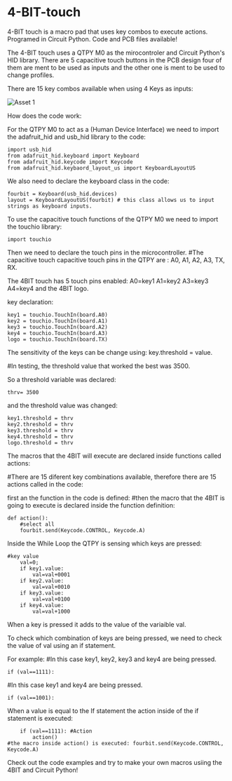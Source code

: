 # 4-BIT-touch
4-BIT touch is a macro pad that uses key combos to execute actions. Programed in Circuit Python. Code and PCB files available!

The 4-BIT touch uses a QTPY M0 as the mirocontroler and Circuit Python's HID library. 
There are 5 capacitive touch buttons in the PCB design four of them are ment to be used as inputs and the other one is ment to be used to change profiles. 

There are 15 key combos available when using 4 Keys as inputs: 

![Asset 1](https://user-images.githubusercontent.com/98760075/163679366-d2e5aa13-e731-4e50-bcb1-6c5d15cfeffe.png)

How does the code work: 
 
For the QTPY M0 to act as a (Human Device Interface) we need to import the adafruit_hid and usb_hid library to the code:

	import usb_hid
	from adafruit_hid.keyboard import Keyboard
	from adafruit_hid.keycode import Keycode
	from adafruit_hid.keybaord_layout_us import KeyboardLayoutUS

We also need to declare the keyboard class in the code:  

	fourbit = Keyboard(usb_hid.devices)
	layout = KeyboardLayoutUS(fourbit) # this class allows us to input strings as keyboard inputs.

To use the capacitive touch functions of the QTPY M0 we need to import the touchio library:
		
	import touchio
		
Then we need to declare the touch pins in the microcontroller.
#The capacitive touch capacitive touch pins in the QTPY are : A0, A1, A2, A3, TX, RX. 
	
The 4BIT touch has 5 touch pins enabled: A0=key1  A1=key2  A3=key3  A4=key4 and the 4BIT logo.
	
key declaration: 
	
	key1 = touchio.TouchIn(board.A0)
	key2 = touchio.TouchIn(board.A1)
	key3 = touchio.TouchIn(board.A2)
	key4 = touchio.TouchIn(board.A3)
	logo = touchio.TouchIn(board.TX)
	
The sensitivity of the keys can be change using: key.threshold = value. 
	
#In testing, the threshold value that worked the best was 3500. 
	
So a threshold variable was declared: 

	thrv= 3500 

and the threshold value was changed: 

	key1.threshold = thrv
	key2.threshold = thrv
	key3.threshold = thrv
	key4.threshold = thrv
	logo.threshold = thrv
	
The macros that the 4BIT will execute are declared inside functions called actions: 

#There are 15 diferent key combinations available, therefore there are 15 actions called in the code:

first an the function in the code is defined:
#then the macro that the 4BIT is going to execute is declared inside the function definition: 

	def action():
		#select all
 		fourbit.send(Keycode.CONTROL, Keycode.A)

Inside the While Loop the QTPY is sensing which keys are pressed:

	#key value
    	val=0;
    	if key1.value:
        	val=val+0001
    	if key2.value:
        	val=val+0010
    	if key3.value:
        	val=val+0100
    	if key4.value:
        	val=val+1000

When a key is pressed it adds to the value of the variaible val. 
	
To check which combination of keys are being pressed, we need to check the value of val using an if statement. 

For example:
#In this case key1, key2, key3 and key4 are being pressed.

	if (val==1111):

#In this case key1 and key4 are being pressed.

	if (val==1001):
		
When a value is equal to the If statement the action inside of the if statement is executed: 

        if (val==1111): #Action
        	action()
	#the macro inside action() is executed: fourbit.send(Keycode.CONTROL, Keycode.A)


Check out the code examples and try to make your own macros usiing the 4BIT and Circuit Python! 
